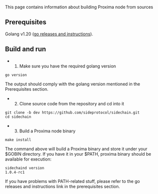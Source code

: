 This page contains information about building Proxima node from sources

## Prerequisites
Golang v1.20 ([go releases and instructions](https://go.dev/dl/)).

## Build and run
- 1. Make sure you have the required golang version
```
go version
```
The output should comply with the golang version mentioned in the Prerequisites section.

 - 2. Clone source code from the repository and cd into it
```
git clone -b dev https://github.com/sideprotocol/sidechain.git
cd sidechain
```
 - 3. Build a Proxima node binary
```
make install
```
The command above will build a Proxima binary and store it under your $GOBIN directory. If you have it in your $PATH, proxima binary should be available for execution:
```
sidechaind version
1.0.4-rc1
```
If you have problems with PATH-related stuff, please refer to the go releases and instructions link in the prerequisites section.
